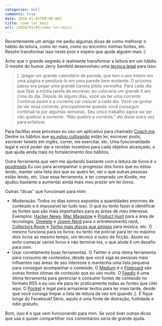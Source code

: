 ```yaml
---
categories: null
comments: true
date: 2016-01-05T00:00:00Z
title: Como ler mais
url: /2016/01/05/como-ler-mais/
---
```


Recentemente um amigo me pediu algumas dicas de como melhorar o hábito da leitura, como ler mais, como eu encontro minhas fontes, etc. Resolvi transformar isso neste post e espero que ajude alguém mais :)

Acho que o grande segredo é realmente transformar a leitura em um hábito. O mestre do humor Jerry Seinfeld desenvolveu uma [técnica legal](http://www.saiadolugar.com.br/dia-a-dia-do-empreendedor/o-segredo-de-produtividade-de-jerry-seinfeld/) para isso:

> [..]pegar um grande calendário de parede, que tem o ano inteiro em uma página e pendurá-lo em uma parede bem evidente. O próximo passo era pegar uma grande caneta piloto vermelha.
> Para cada dia que fizer a minha tarefa de escrever, eu colocaria um grande X em cima do dia. Depois de alguns dias, você vai ter uma corrente. Continue assim e a corrente vai crescer a cada dia. Você vai gostar de ver essa corrente, principalmente quando você conseguir continuá-la por algumas semanas. Seu único trabalho agora vai ser não quebrar a corrente.
> “Não quebre a corrente,” ele disse outra vez para enfatizar.

Para facilitar esse processo eu uso um aplicativo para chamado [Coach.me](https://www.coach.me). Dentre os hábitos que [eu estou cultivando](https://www.coach.me/users/dab50e356b90942b9c66/activity) estão ler, escrever posts, escrever tweets em inglês, correr, me exercitar, etc. Uma funcionalidade legal é você poder dar e receber incentivo para cada objetivo alcançado, o que ajuda ainda mais no fortalecimento dos hábitos. 

Outra ferramenta que vem me ajudando bastante com a leitura de livros é o [goodreads](https://www.goodreads.com).Eu uso para acompanhar o progresso dos livros que eu estou lendo, manter uma lista dos que eu quero ler, ver o que outras pessoas estão lendo, etc. Usar essa ferramenta, e ter comprado um Kindle, me ajudou bastante a aumentar ainda mais meu prazer em ler livros. 

Outras "dicas" que funcionam para mim:

-	Moderação. Todos os dias somos expostos a quantidades enormes de conteúdo e é impossível ler tudo isso. O que eu tento fazer é identificar as fontes que são mais importantes para as áreas de meu interesse. Exemplos: [Hacker News](https://news.ycombinator.com), [Mac Magazine](https://macmagazine.com.br) e [Product Hunt](https://www.producthunt.com) para a área de tecnologia, [Omelete](http://omelete.uol.com.br) e [Jovem Nerd](http://jovemnerd.com.br) para o entretenimento nerd, [Collectors Room](http://www.collectorsroom.com.br) e [Tenho mais discos que amigos](http://www.tenhomaisdiscosqueamigos.com) para música, etc. O mesmo funciona para os livros: eu tento me policiar para ler no máximo dois livros ao mesmo tempo, um técnico e outro de ficção. Assim eu evito começar vários livros e não terminá-los, o que ainda é um desafio para mim.
- Usar corretamente boas ferramentas. O Twitter é uma ótima ferramenta para consumo de conteúdos, desde que você siga as pessoas mais influentes nas áreas de seu interesse e mantenha uma lista pequena para conseguir acompanhar o conteúdo. O [Medium](https://medium.com) e o [Flipboard](https://flipboard.com) são outras fontes ótimas de conteúdo que eu uso muito. O [Feedly](https://feedly.com) é uma ótima ferramenta para gerenciar e consumir fontes de conteúdo no formato RSS e eu uso ele para ler praticamente todas as fontes que citei aqui. O [Pocket](https://getpocket.com) é legal para armazenar textos para ler mais tarde, desde que você consiga limpar a lista de leitura de vez em quando ;). E fique longe do Facebook! Sério, aquilo é uma fonte de distração, futilidade e ódio gratuito.

Bom, isso é o que vem funcionando para mim. Se você tiver outras dicas que usa e quiser compartilhar nos comentários seria de grande ajuda. 